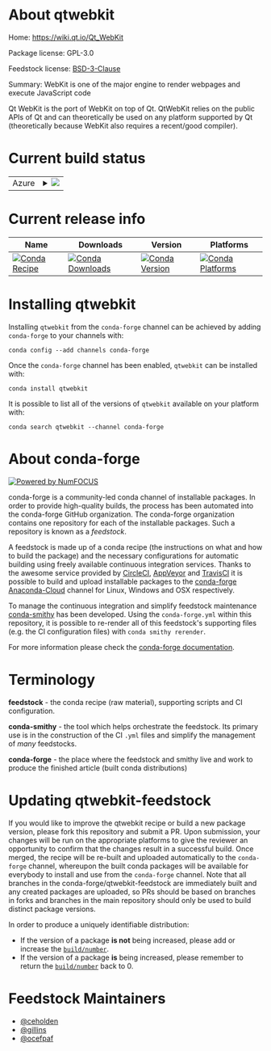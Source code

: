 About qtwebkit
==============

Home: https://wiki.qt.io/Qt_WebKit

Package license: GPL-3.0

Feedstock license: [BSD-3-Clause](https://github.com/conda-forge/qtwebkit-feedstock/blob/master/LICENSE.txt)

Summary: WebKit is one of the major engine to render webpages and execute JavaScript code

Qt WebKit is the port of WebKit on top of Qt. QtWebKit relies on the public APIs of Qt
and can theoretically be used on any platform supported by Qt
(theoretically because WebKit also requires a recent/good compiler).


Current build status
====================


<table>
    
  <tr>
    <td>Azure</td>
    <td>
      <details>
        <summary>
          <a href="https://dev.azure.com/conda-forge/feedstock-builds/_build/latest?definitionId=6016&branchName=master">
            <img src="https://dev.azure.com/conda-forge/feedstock-builds/_apis/build/status/qtwebkit-feedstock?branchName=master">
          </a>
        </summary>
        <table>
          <thead><tr><th>Variant</th><th>Status</th></tr></thead>
          <tbody><tr>
              <td>linux_64</td>
              <td>
                <a href="https://dev.azure.com/conda-forge/feedstock-builds/_build/latest?definitionId=6016&branchName=master">
                  <img src="https://dev.azure.com/conda-forge/feedstock-builds/_apis/build/status/qtwebkit-feedstock?branchName=master&jobName=linux&configuration=linux_64_" alt="variant">
                </a>
              </td>
            </tr><tr>
              <td>osx_64</td>
              <td>
                <a href="https://dev.azure.com/conda-forge/feedstock-builds/_build/latest?definitionId=6016&branchName=master">
                  <img src="https://dev.azure.com/conda-forge/feedstock-builds/_apis/build/status/qtwebkit-feedstock?branchName=master&jobName=osx&configuration=osx_64_" alt="variant">
                </a>
              </td>
            </tr><tr>
              <td>win_64</td>
              <td>
                <a href="https://dev.azure.com/conda-forge/feedstock-builds/_build/latest?definitionId=6016&branchName=master">
                  <img src="https://dev.azure.com/conda-forge/feedstock-builds/_apis/build/status/qtwebkit-feedstock?branchName=master&jobName=win&configuration=win_64_" alt="variant">
                </a>
              </td>
            </tr>
          </tbody>
        </table>
      </details>
    </td>
  </tr>
</table>

Current release info
====================

| Name | Downloads | Version | Platforms |
| --- | --- | --- | --- |
| [![Conda Recipe](https://img.shields.io/badge/recipe-qtwebkit-green.svg)](https://anaconda.org/conda-forge/qtwebkit) | [![Conda Downloads](https://img.shields.io/conda/dn/conda-forge/qtwebkit.svg)](https://anaconda.org/conda-forge/qtwebkit) | [![Conda Version](https://img.shields.io/conda/vn/conda-forge/qtwebkit.svg)](https://anaconda.org/conda-forge/qtwebkit) | [![Conda Platforms](https://img.shields.io/conda/pn/conda-forge/qtwebkit.svg)](https://anaconda.org/conda-forge/qtwebkit) |

Installing qtwebkit
===================

Installing `qtwebkit` from the `conda-forge` channel can be achieved by adding `conda-forge` to your channels with:

```
conda config --add channels conda-forge
```

Once the `conda-forge` channel has been enabled, `qtwebkit` can be installed with:

```
conda install qtwebkit
```

It is possible to list all of the versions of `qtwebkit` available on your platform with:

```
conda search qtwebkit --channel conda-forge
```


About conda-forge
=================

[![Powered by NumFOCUS](https://img.shields.io/badge/powered%20by-NumFOCUS-orange.svg?style=flat&colorA=E1523D&colorB=007D8A)](http://numfocus.org)

conda-forge is a community-led conda channel of installable packages.
In order to provide high-quality builds, the process has been automated into the
conda-forge GitHub organization. The conda-forge organization contains one repository
for each of the installable packages. Such a repository is known as a *feedstock*.

A feedstock is made up of a conda recipe (the instructions on what and how to build
the package) and the necessary configurations for automatic building using freely
available continuous integration services. Thanks to the awesome service provided by
[CircleCI](https://circleci.com/), [AppVeyor](https://www.appveyor.com/)
and [TravisCI](https://travis-ci.com/) it is possible to build and upload installable
packages to the [conda-forge](https://anaconda.org/conda-forge)
[Anaconda-Cloud](https://anaconda.org/) channel for Linux, Windows and OSX respectively.

To manage the continuous integration and simplify feedstock maintenance
[conda-smithy](https://github.com/conda-forge/conda-smithy) has been developed.
Using the ``conda-forge.yml`` within this repository, it is possible to re-render all of
this feedstock's supporting files (e.g. the CI configuration files) with ``conda smithy rerender``.

For more information please check the [conda-forge documentation](https://conda-forge.org/docs/).

Terminology
===========

**feedstock** - the conda recipe (raw material), supporting scripts and CI configuration.

**conda-smithy** - the tool which helps orchestrate the feedstock.
                   Its primary use is in the construction of the CI ``.yml`` files
                   and simplify the management of *many* feedstocks.

**conda-forge** - the place where the feedstock and smithy live and work to
                  produce the finished article (built conda distributions)


Updating qtwebkit-feedstock
===========================

If you would like to improve the qtwebkit recipe or build a new
package version, please fork this repository and submit a PR. Upon submission,
your changes will be run on the appropriate platforms to give the reviewer an
opportunity to confirm that the changes result in a successful build. Once
merged, the recipe will be re-built and uploaded automatically to the
`conda-forge` channel, whereupon the built conda packages will be available for
everybody to install and use from the `conda-forge` channel.
Note that all branches in the conda-forge/qtwebkit-feedstock are
immediately built and any created packages are uploaded, so PRs should be based
on branches in forks and branches in the main repository should only be used to
build distinct package versions.

In order to produce a uniquely identifiable distribution:
 * If the version of a package **is not** being increased, please add or increase
   the [``build/number``](https://conda.io/docs/user-guide/tasks/build-packages/define-metadata.html#build-number-and-string).
 * If the version of a package **is** being increased, please remember to return
   the [``build/number``](https://conda.io/docs/user-guide/tasks/build-packages/define-metadata.html#build-number-and-string)
   back to 0.

Feedstock Maintainers
=====================

* [@ceholden](https://github.com/ceholden/)
* [@gillins](https://github.com/gillins/)
* [@ocefpaf](https://github.com/ocefpaf/)

